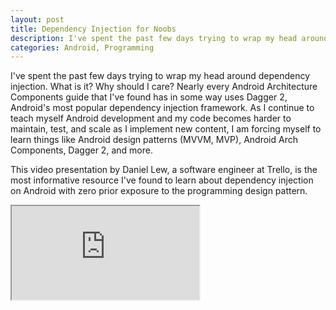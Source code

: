 ```yaml
---
layout: post
title: Dependency Injection for Noobs
description: I've spent the past few days trying to wrap my head around dependency injection. Here is the best resource I've found
categories: Android, Programming
---
```


I've spent the past few days trying to wrap my head around dependency injection. What is it? Why should I care? Nearly every
Android Architecture Components guide that I've found has in some way uses Dagger 2, Android's most popular dependency injection
framework. As I continue to teach myself Android development and my code becomes harder to maintain, test, and scale as I implement
new content, I am forcing myself to learn things like Android design patterns (MVVM, MVP), Android Arch Components, Dagger 2, and
more. 

This video presentation by Daniel Lew, a software engineer at Trello, is the most informative resource I've found to learn about dependency injection on Android with zero prior exposure to the
programming design pattern.

<div id="vid_iframe">
    <iframe src="https://www.youtube.com/watch?v=B7rY_t3ghjI" allowfullscreen></iframe>
</div>

